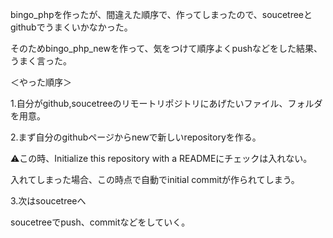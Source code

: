 
bingo_phpを作ったが、間違えた順序で、作ってしまったので、soucetreeとgithubでうまくいかなかった。

そのためbingo_php_newを作って、気をつけて順序よくpushなどをした結果、うまく言った。


＜やった順序＞

1.自分がgithub,soucetreeのリモートリポジトリにあげたいファイル、フォルダを用意。

2.まず自分のgithubページからnewで新しいrepositoryを作る。

⚠️この時、Initialize this repository with a READMEにチェックは入れない。

入れてしまった場合、この時点で自動でinitial commitが作られてしまう。

3.次はsoucetreeへ

soucetreeでpush、commitなどをしていく。
